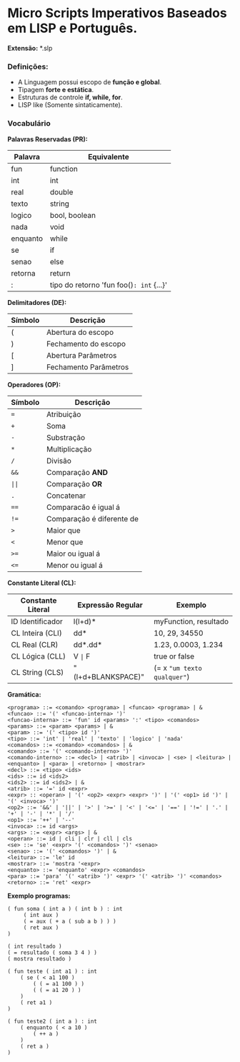 # Micro Scripts Imperativos Baseados em LISP e Português.

**Extensão:** *.slp

### Definições:

* A Linguagem possui escopo de **função e global**.
* Tipagem **forte e estática**.
* Estruturas de controle **if, while, for**.
* LISP like (Somente sintaticamente).

### Vocabulário

**Palavras Reservadas (PR):**

|Palavra |      Equivalente     |
|--------|----------------------|
|fun     |function              |
|int     |int                   |
|real    |double                |
|texto   |string                |
|logico  |bool, boolean         |
|nada    |void                  |
|enquanto|while                 |
|se      |if                    |
|senao   |else                  |
|retorna |return                |
|:       | tipo do retorno 'fun foo()`: int` {...}' |

**Delimitadores (DE):**

|Símbolo|       Descrição     |
|-------|---------------------|
|(      |Abertura do escopo   |
|)      |Fechamento do escopo |
|[      |Abertura Parâmetros  |
|]      |Fechamento Parâmetros|

**Operadores (OP):**

|Símbolo|Descrição|
|-------|---------|
|`=`    |Atribuição|
|`+`    |Soma|
|`-`    |Substração|
|`*`    |Multiplicação|
|`/`    |Divisão|
|`&&`   |Comparação **AND**|
|<code>&#124;&#124;</code>| Comparação **OR**|
|`.`    |Concatenar|
|`==`   |Comparacão é igual á|
|`!=`   |Comparação é diferente de|
|`>`    |Maior que|
|`<`    |Menor que|
|`>=`   |Maior ou igual á|
|`<=`   |Menor ou igual á|

**Constante Literal (CL):**

|Constante Literal | Expressão Regular | Exemplo |
|------------------|-------------------|-----------|
|ID Identificador  | l(l+d)* | myFunction, resultado|
|CL Inteira (CLI)  | dd* | 10, 29, 34550 |
|CL Real (CLR)     | dd*.dd* | 1.23, 0.0003, 1.234 |
|CL Lógica (CLL)   | V <code>&#124;</code> F | true or false |
|CL String (CLS)| \"(l+d+BLANKSPACE)\" | (= x `"um texto qualquer"`) |


**Gramática:**

```
<programa> ::= <comando> <programa> | <funcao> <programa> | &
<funcao> ::= '(' <funcao-interna> ')'
<funcao-interna> ::= 'fun' id <params> ':' <tipo> <comandos>
<params> ::= <param> <params> | &
<param> ::= '(' <tipo> id ')'
<tipo> ::= 'int' | 'real' | 'texto' | 'logico' | 'nada'
<comandos> ::= <comando> <comandos> | &
<comando> ::= '(' <comando-interno> ')'
<comando-interno> ::= <decl> | <atrib> | <invoca> | <se> | <leitura> | <enquanto> | <para> | <retorno> | <mostrar>
<decl> ::= <tipo> <ids>
<ids> ::= id <ids2>
<ids2> ::= id <ids2> | &
<atrib> ::= '=' id <expr>
<expr> :: <operan> | '(' <op2> <expr> <expr> ')' | '(' <op1> id ')' | '(' <invoca> ')'
<op2> ::= '&&' | '||' | '>' | '>=' | '<' | '<=' | '==' | '!=' | '.' | '+' | '-' | '*' | '/'
<op1> ::= '++' | '--'
<invoca> ::= id <args>
<args> ::= <expr> <args> | &
<operan> ::= id | cli | clr | cll | cls
<se> ::= 'se' <expr> '(' <comandos> ')' <senao>
<senao> ::= '(' <comandos> ')' | &
<leitura> ::= 'le' id
<mostrar> ::= 'mostra '<expr>
<enquanto> ::= 'enquanto' <expr> <comandos>
<para> ::= 'para' '(' <atrib> ')' <expr> '(' <atrib> ')' <comandos>
<retorno> ::= 'ret' <expr>
```


**Exemplo programas:**

```
( fun soma ( int a ) ( int b ) : int
     ( int aux )
     ( = aux ( + a ( sub a b ) ) )
     ( ret aux )
)

( int resultado )
( = resultado ( soma 3 4 ) )
( mostra resultado )

```

```
( fun teste ( int a1 ) : int
    ( se ( < a1 100 )
        ( ( = a1 100 ) )
        ( ( = a1 20 ) )
    )
    ( ret a1 )
)
```

```
( fun teste2 ( int a ) : int
    ( enquanto ( < a 10 )
        ( ++ a )
    )
    ( ret a )
)
```
